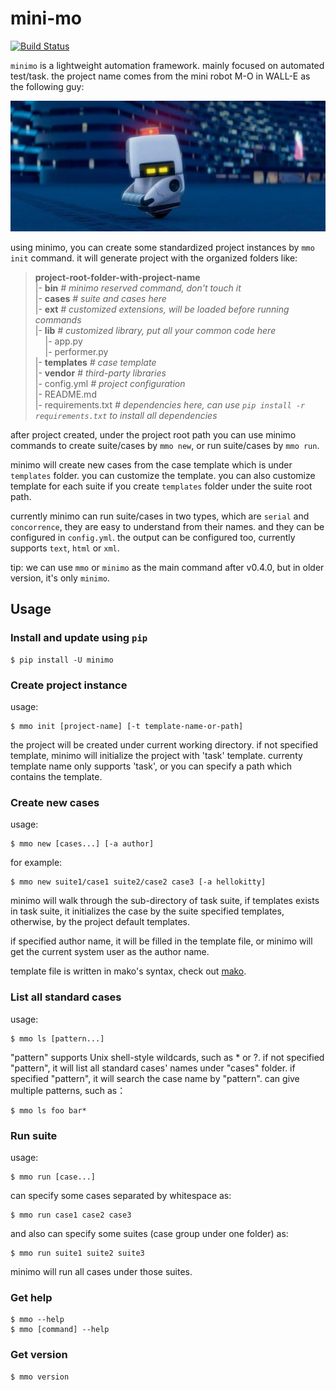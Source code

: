 # mini-mo

[![Build Status](https://travis-ci.org/philip1134/mini-mo.svg?branch=master)](https://travis-ci.org/philip1134/mini-mo)

`minimo` is a lightweight automation framework. mainly focused on automated test/task. the project name comes from the mini robot M-O in WALL-E as the following guy: 

![home page](./images/walle-mo.jpg "M-O")

using minimo, you can create some standardized project instances by 
`mmo init` command. it will generate project with the organized folders like:

> <b>project-root-folder-with-project-name</b><br/>
> |- <b>bin</b>      <i># minimo reserved command, don't touch it</i><br/>
> |- <b>cases</b>    <i># suite and cases here</i><br/>
> |- <b>ext</b>      <i># customized extensions, will be loaded before running commands</i><br/>
> |- <b>lib</b>      <i># customized library, put all your common code here</i><br/>
> &nbsp;&nbsp;&nbsp;&nbsp;|- app.py<br/>
> &nbsp;&nbsp;&nbsp;&nbsp;|- performer.py<br/>
> |- <b>templates</b>     <i># case template</i><br/>
> |- <b>vendor</b>        <i># third-party libraries</i><br/>
> |- config.yml           <i># project configuration</i><br/>
> |- README.md<br/>
> |- requirements.txt     <i># dependencies here, can use `pip install -r requirements.txt` to install all dependencies</i><br/>

after project created, under the project root path you can use minimo commands
to create suite/cases by `mmo new`, or run suite/cases by `mmo run`. 

minimo will create new cases from the case template which is under `templates` folder. you can customize the template. you can also customize template for each suite if you create `templates` folder under the suite root path.

currently minimo can run suite/cases in two types, which are `serial` and `concorrence`, they are easy to understand from their names. and they can be
configured in `config.yml`. the output can be configured too, currently supports `text`, `html` or `xml`.

tip: we can use `mmo` or `minimo` as the main command after v0.4.0, but in older version, it's only `minimo`.

## Usage

### Install and update using `pip`

	$ pip install -U minimo

### Create project instance

usage:

    $ mmo init [project-name] [-t template-name-or-path]

the project will be created under current working directory. if not
specified template, minimo will initialize the project with 'task'
template. currenty template name only supports 'task', or you can
specify a path which contains the template.

### Create new cases

usage:

    $ mmo new [cases...] [-a author]

for example:

    $ mmo new suite1/case1 suite2/case2 case3 [-a hellokitty]

minimo will walk through the sub-directory of task suite, if templates
exists in task suite, it initializes the case by the suite specified
templates, otherwise, by the project default templates.

if specified author name, it will be filled in the template file, or minimo
will get the current system user as the author name.

template file is written in mako's syntax, check out [mako](https://www.makotemplates.org). 

### List all standard cases

usage:

    $ mmo ls [pattern...]

"pattern" supports Unix shell-style wildcards, such as * or ?.
if not specified "pattern", it will list all standard cases' names under
"cases" folder. if specified "pattern", it will search the case name by
"pattern". can give multiple patterns, such as：

    $ mmo ls foo bar*

### Run suite

usage:

    $ mmo run [case...]

can specify some cases separated by whitespace as:

    $ mmo run case1 case2 case3

and also can specify some suites (case group under one folder) as:

    $ mmo run suite1 suite2 suite3

minimo will run all cases under those suites.

### Get help

	$ mmo --help
	$ mmo [command] --help

### Get version

	$ mmo version

